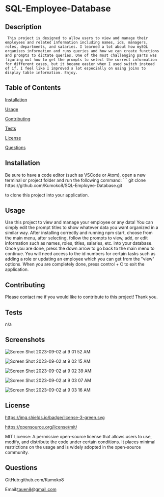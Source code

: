 # SQL-Employee-Database

 
  ## Description

 
     This project is designed to allow users to view and manage their employees and related information including names, ids, managers, roles, departments, and salaries. I learned a lot about how mySQL organizes information and runs queries and how we can create functions and prompts to dictate queries. One of the most challenging parts was figuring out how to get the prompts to select the correct information for different cases, but it became easier when I used switch instead of if. I feel like I improved a lot especially on using joins to display table information. Enjoy.


   ## Table of Contents

 
   [Installation](#installation) 

 
   [Usage](#usage)

 
   [Contributing](#contributing)

 
   [Tests](#tests)

 
   [License](#license) 

 
   [Questions](#questions)


  ## Installation <a name="installation"></a> 

 <p> Be sure to have a code editor (such as VSCode or Atom), open a new terminal or project folder and run the following command: 
  ```
  git clone https://github.com/Kumoko8/SQL-Employee-Database.git 
  
 
to clone this project into your application. 


  
 </p>


  ## Usage <a name="usage"></a>

 <p> Use this project to view and manage your employee or any data! You can simply edit the prompt titles to show whatever data you want organized in a similar way. After installing correctly and running npm start, choose from the main menu, after selecting, follow the prompts to view, add, or edit information such as names, roles, titles, salaries, etc. into your database. Once you are done, press the down arrow to go back to the main menu to continue. You will need access to the id numbers for certain tasks such as adding a role or updating an employee which you can get from the "view" options. When you are completely done, press control + C to exit the application.</p>


  ## Contributing <a name="contributing"></a>

 Please contact me if you would like to contribute to this project! Thank you.


  ## Tests <a name="tests"></a>

 n/a

 ## Screenshots

![Screen Shot 2023-09-02 at 9 01 52 AM](https://github.com/Kumoko8/SQL-Employee-Database/assets/131223690/f268e73e-72b5-4104-bce0-139789214d37)

![Screen Shot 2023-09-02 at 9 02 15 AM](https://github.com/Kumoko8/SQL-Employee-Database/assets/131223690/90dd7458-3f34-4608-b692-44c7c29ee83d)

![Screen Shot 2023-09-02 at 9 02 39 AM](https://github.com/Kumoko8/SQL-Employee-Database/assets/131223690/ad9af912-bc4c-4a53-9ae9-8d17e8101b55)

![Screen Shot 2023-09-02 at 9 03 07 AM](https://github.com/Kumoko8/SQL-Employee-Database/assets/131223690/651f5f1c-5f14-4007-a9a9-dd77ebe8d9fa)

![Screen Shot 2023-09-02 at 9 03 16 AM](https://github.com/Kumoko8/SQL-Employee-Database/assets/131223690/51cd9575-a259-401f-9cb1-c7fd370a1f8a)


  ## License <a name="license"></a>

  
   https://img.shields.io/badge/license-3-green.svg

 
   https://opensource.org/license/mit/

 
   MIT License: A permissive open-source license that allows users to use, modify, and distribute the code under certain conditions. It places minimal restrictions on the usage and is widely adopted in the open-source community. 
  ## Questions <a name="questions"></a>
   

GitHub:github.com/Kumoko8
   

 Email:tauen8@gmail.com
